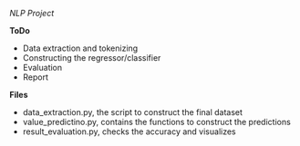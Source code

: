 *NLP Project*
 
 **ToDo**
 - Data extraction and tokenizing
 - Constructing the regressor/classifier
 - Evaluation
 - Report

 **Files**
 - data_extraction.py, the script to construct the final dataset
 - value_predictino.py, contains the functions to construct the predictions
 - result_evaluation.py, checks the accuracy and visualizes